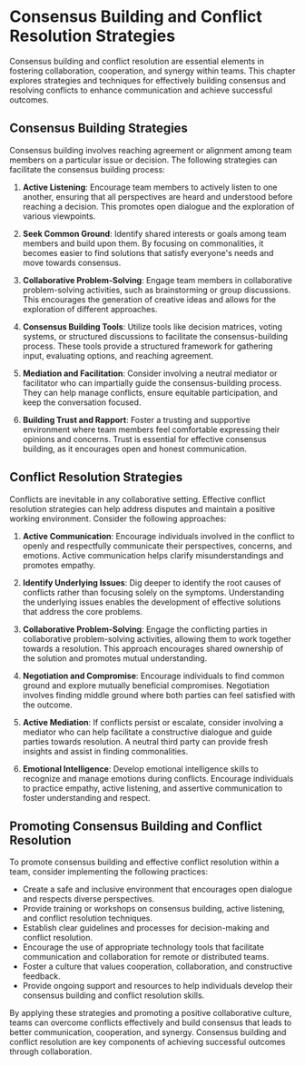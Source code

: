 Consensus Building and Conflict Resolution Strategies
================================================================

Consensus building and conflict resolution are essential elements in fostering collaboration, cooperation, and synergy within teams. This chapter explores strategies and techniques for effectively building consensus and resolving conflicts to enhance communication and achieve successful outcomes.

**Consensus Building Strategies**
---------------------------------

Consensus building involves reaching agreement or alignment among team members on a particular issue or decision. The following strategies can facilitate the consensus building process:

1. **Active Listening**: Encourage team members to actively listen to one another, ensuring that all perspectives are heard and understood before reaching a decision. This promotes open dialogue and the exploration of various viewpoints.

2. **Seek Common Ground**: Identify shared interests or goals among team members and build upon them. By focusing on commonalities, it becomes easier to find solutions that satisfy everyone's needs and move towards consensus.

3. **Collaborative Problem-Solving**: Engage team members in collaborative problem-solving activities, such as brainstorming or group discussions. This encourages the generation of creative ideas and allows for the exploration of different approaches.

4. **Consensus Building Tools**: Utilize tools like decision matrices, voting systems, or structured discussions to facilitate the consensus-building process. These tools provide a structured framework for gathering input, evaluating options, and reaching agreement.

5. **Mediation and Facilitation**: Consider involving a neutral mediator or facilitator who can impartially guide the consensus-building process. They can help manage conflicts, ensure equitable participation, and keep the conversation focused.

6. **Building Trust and Rapport**: Foster a trusting and supportive environment where team members feel comfortable expressing their opinions and concerns. Trust is essential for effective consensus building, as it encourages open and honest communication.

**Conflict Resolution Strategies**
----------------------------------

Conflicts are inevitable in any collaborative setting. Effective conflict resolution strategies can help address disputes and maintain a positive working environment. Consider the following approaches:

1. **Active Communication**: Encourage individuals involved in the conflict to openly and respectfully communicate their perspectives, concerns, and emotions. Active communication helps clarify misunderstandings and promotes empathy.

2. **Identify Underlying Issues**: Dig deeper to identify the root causes of conflicts rather than focusing solely on the symptoms. Understanding the underlying issues enables the development of effective solutions that address the core problems.

3. **Collaborative Problem-Solving**: Engage the conflicting parties in collaborative problem-solving activities, allowing them to work together towards a resolution. This approach encourages shared ownership of the solution and promotes mutual understanding.

4. **Negotiation and Compromise**: Encourage individuals to find common ground and explore mutually beneficial compromises. Negotiation involves finding middle ground where both parties can feel satisfied with the outcome.

5. **Active Mediation**: If conflicts persist or escalate, consider involving a mediator who can help facilitate a constructive dialogue and guide parties towards resolution. A neutral third party can provide fresh insights and assist in finding commonalities.

6. **Emotional Intelligence**: Develop emotional intelligence skills to recognize and manage emotions during conflicts. Encourage individuals to practice empathy, active listening, and assertive communication to foster understanding and respect.

**Promoting Consensus Building and Conflict Resolution**
--------------------------------------------------------

To promote consensus building and effective conflict resolution within a team, consider implementing the following practices:

* Create a safe and inclusive environment that encourages open dialogue and respects diverse perspectives.
* Provide training or workshops on consensus building, active listening, and conflict resolution techniques.
* Establish clear guidelines and processes for decision-making and conflict resolution.
* Encourage the use of appropriate technology tools that facilitate communication and collaboration for remote or distributed teams.
* Foster a culture that values cooperation, collaboration, and constructive feedback.
* Provide ongoing support and resources to help individuals develop their consensus building and conflict resolution skills.

By applying these strategies and promoting a positive collaborative culture, teams can overcome conflicts effectively and build consensus that leads to better communication, cooperation, and synergy. Consensus building and conflict resolution are key components of achieving successful outcomes through collaboration.
